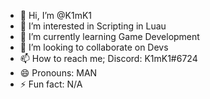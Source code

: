 - 👋 Hi, I’m @K1mK1
- 👀 I’m interested in Scripting in Luau
- 🌱 I’m currently learning Game Development
- 💞️ I’m looking to collaborate on Devs
- 📫 How to reach me; Discord: K1mK1#6724
- 😄 Pronouns: MAN
- ⚡ Fun fact: N/A
